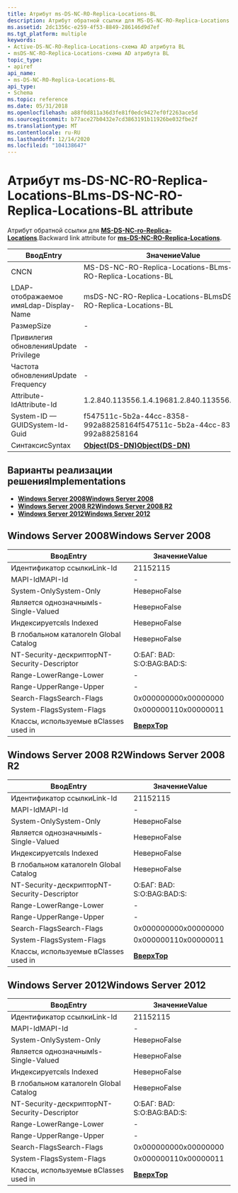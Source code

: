 ```yaml
---
title: Атрибут ms-DS-NC-RO-Replica-Locations-BL
description: Атрибут обратной ссылки для MS-DS-NC-RO-Replica-Locations.
ms.assetid: 2dc1356c-e259-4f53-8849-286146d9d7ef
ms.tgt_platform: multiple
keywords:
- Active-DS-NC-RO-Replica-Locations-схема AD атрибута BL
- msDS-NC-RO-Replica-Locations-схема AD атрибута BL
topic_type:
- apiref
api_name:
- ms-DS-NC-RO-Replica-Locations-BL
api_type:
- Schema
ms.topic: reference
ms.date: 05/31/2018
ms.openlocfilehash: a88f0d811a36d3fe81f0edc9427ef0f2263ace5d
ms.sourcegitcommit: b77ace27b0432e7cd3863191b11926be032fbe2f
ms.translationtype: MT
ms.contentlocale: ru-RU
ms.lasthandoff: 12/14/2020
ms.locfileid: "104138647"
---
```

# <a name="ms-ds-nc-ro-replica-locations-bl-attribute"></a><span data-ttu-id="c9103-105">Атрибут ms-DS-NC-RO-Replica-Locations-BL</span><span class="sxs-lookup"><span data-stu-id="c9103-105">ms-DS-NC-RO-Replica-Locations-BL attribute</span></span>

<span data-ttu-id="c9103-106">Атрибут обратной ссылки для [**MS-DS-NC-ro-Replica-Locations**](a-msds-nc-ro-replica-locations.md).</span><span class="sxs-lookup"><span data-stu-id="c9103-106">Backward link attribute for [**ms-DS-NC-RO-Replica-Locations**](a-msds-nc-ro-replica-locations.md).</span></span>



| <span data-ttu-id="c9103-107">Ввод</span><span class="sxs-lookup"><span data-stu-id="c9103-107">Entry</span></span> | <span data-ttu-id="c9103-108">Значение</span><span class="sxs-lookup"><span data-stu-id="c9103-108">Value</span></span> |
|-------------------|-----------------------------------------|
| <span data-ttu-id="c9103-109">CN</span><span class="sxs-lookup"><span data-stu-id="c9103-109">CN</span></span>                | <span data-ttu-id="c9103-110">MS-DS-NC-RO-Replica-Locations-BL</span><span class="sxs-lookup"><span data-stu-id="c9103-110">ms-DS-NC-RO-Replica-Locations-BL</span></span>        |
| <span data-ttu-id="c9103-111">LDAP-отображаемое имя</span><span class="sxs-lookup"><span data-stu-id="c9103-111">Ldap-Display-Name</span></span> | <span data-ttu-id="c9103-112">msDS-NC-RO-Replica-Locations-BL</span><span class="sxs-lookup"><span data-stu-id="c9103-112">msDS-NC-RO-Replica-Locations-BL</span></span>         |
| <span data-ttu-id="c9103-113">Размер</span><span class="sxs-lookup"><span data-stu-id="c9103-113">Size</span></span>              | \-                                      |
| <span data-ttu-id="c9103-114">Привилегия обновления</span><span class="sxs-lookup"><span data-stu-id="c9103-114">Update Privilege</span></span>  | \-                                      |
| <span data-ttu-id="c9103-115">Частота обновления</span><span class="sxs-lookup"><span data-stu-id="c9103-115">Update Frequency</span></span>  | \-                                      |
| <span data-ttu-id="c9103-116">Attribute-Id</span><span class="sxs-lookup"><span data-stu-id="c9103-116">Attribute-Id</span></span>      | <span data-ttu-id="c9103-117">1.2.840.113556.1.4.1968</span><span class="sxs-lookup"><span data-stu-id="c9103-117">1.2.840.113556.1.4.1968</span></span>                 |
| <span data-ttu-id="c9103-118">System-ID — GUID</span><span class="sxs-lookup"><span data-stu-id="c9103-118">System-Id-Guid</span></span>    | <span data-ttu-id="c9103-119">f547511c-5b2a-44cc-8358-992a88258164</span><span class="sxs-lookup"><span data-stu-id="c9103-119">f547511c-5b2a-44cc-8358-992a88258164</span></span>    |
| <span data-ttu-id="c9103-120">Синтаксис</span><span class="sxs-lookup"><span data-stu-id="c9103-120">Syntax</span></span>            | [<span data-ttu-id="c9103-121">**Object(DS-DN)**</span><span class="sxs-lookup"><span data-stu-id="c9103-121">**Object(DS-DN)**</span></span>](s-object-ds-dn.md) |



## <a name="implementations"></a><span data-ttu-id="c9103-122">Варианты реализации решения</span><span class="sxs-lookup"><span data-stu-id="c9103-122">Implementations</span></span>

-   [<span data-ttu-id="c9103-123">**Windows Server 2008**</span><span class="sxs-lookup"><span data-stu-id="c9103-123">**Windows Server 2008**</span></span>](#windows-server-2008)
-   [<span data-ttu-id="c9103-124">**Windows Server 2008 R2**</span><span class="sxs-lookup"><span data-stu-id="c9103-124">**Windows Server 2008 R2**</span></span>](#windows-server-2008-r2)
-   [<span data-ttu-id="c9103-125">**Windows Server 2012**</span><span class="sxs-lookup"><span data-stu-id="c9103-125">**Windows Server 2012**</span></span>](#windows-server-2012)

## <a name="windows-server-2008"></a><span data-ttu-id="c9103-126">Windows Server 2008</span><span class="sxs-lookup"><span data-stu-id="c9103-126">Windows Server 2008</span></span>



| <span data-ttu-id="c9103-127">Ввод</span><span class="sxs-lookup"><span data-stu-id="c9103-127">Entry</span></span> | <span data-ttu-id="c9103-128">Значение</span><span class="sxs-lookup"><span data-stu-id="c9103-128">Value</span></span> |
|------------------------|---------------------------------|
| <span data-ttu-id="c9103-129">Идентификатор ссылки</span><span class="sxs-lookup"><span data-stu-id="c9103-129">Link-Id</span></span>                | <span data-ttu-id="c9103-130">2115</span><span class="sxs-lookup"><span data-stu-id="c9103-130">2115</span></span>                            |
| <span data-ttu-id="c9103-131">MAPI-Id</span><span class="sxs-lookup"><span data-stu-id="c9103-131">MAPI-Id</span></span>                | \-                              |
| <span data-ttu-id="c9103-132">System-Only</span><span class="sxs-lookup"><span data-stu-id="c9103-132">System-Only</span></span>            | <span data-ttu-id="c9103-133">Неверно</span><span class="sxs-lookup"><span data-stu-id="c9103-133">False</span></span>                           |
| <span data-ttu-id="c9103-134">Является однозначным</span><span class="sxs-lookup"><span data-stu-id="c9103-134">Is-Single-Valued</span></span>       | <span data-ttu-id="c9103-135">Неверно</span><span class="sxs-lookup"><span data-stu-id="c9103-135">False</span></span>                           |
| <span data-ttu-id="c9103-136">Индексируется</span><span class="sxs-lookup"><span data-stu-id="c9103-136">Is Indexed</span></span>             | <span data-ttu-id="c9103-137">Неверно</span><span class="sxs-lookup"><span data-stu-id="c9103-137">False</span></span>                           |
| <span data-ttu-id="c9103-138">В глобальном каталоге</span><span class="sxs-lookup"><span data-stu-id="c9103-138">In Global Catalog</span></span>      | <span data-ttu-id="c9103-139">Неверно</span><span class="sxs-lookup"><span data-stu-id="c9103-139">False</span></span>                           |
| <span data-ttu-id="c9103-140">NT-Security-дескриптор</span><span class="sxs-lookup"><span data-stu-id="c9103-140">NT-Security-Descriptor</span></span> | <span data-ttu-id="c9103-141">О:БАГ: BAD: S:</span><span class="sxs-lookup"><span data-stu-id="c9103-141">O:BAG:BAD:S:</span></span>                    |
| <span data-ttu-id="c9103-142">Range-Lower</span><span class="sxs-lookup"><span data-stu-id="c9103-142">Range-Lower</span></span>            | \-                              |
| <span data-ttu-id="c9103-143">Range-Upper</span><span class="sxs-lookup"><span data-stu-id="c9103-143">Range-Upper</span></span>            | \-                              |
| <span data-ttu-id="c9103-144">Search-Flags</span><span class="sxs-lookup"><span data-stu-id="c9103-144">Search-Flags</span></span>           | <span data-ttu-id="c9103-145">0x00000000</span><span class="sxs-lookup"><span data-stu-id="c9103-145">0x00000000</span></span>                      |
| <span data-ttu-id="c9103-146">System-Flags</span><span class="sxs-lookup"><span data-stu-id="c9103-146">System-Flags</span></span>           | <span data-ttu-id="c9103-147">0x00000011</span><span class="sxs-lookup"><span data-stu-id="c9103-147">0x00000011</span></span>                      |
| <span data-ttu-id="c9103-148">Классы, используемые в</span><span class="sxs-lookup"><span data-stu-id="c9103-148">Classes used in</span></span>        | [<span data-ttu-id="c9103-149">**Вверх**</span><span class="sxs-lookup"><span data-stu-id="c9103-149">**Top**</span></span>](c-top.md)<br/> |



## <a name="windows-server-2008-r2"></a><span data-ttu-id="c9103-150">Windows Server 2008 R2</span><span class="sxs-lookup"><span data-stu-id="c9103-150">Windows Server 2008 R2</span></span>



| <span data-ttu-id="c9103-151">Ввод</span><span class="sxs-lookup"><span data-stu-id="c9103-151">Entry</span></span> | <span data-ttu-id="c9103-152">Значение</span><span class="sxs-lookup"><span data-stu-id="c9103-152">Value</span></span> |
|------------------------|---------------------------------|
| <span data-ttu-id="c9103-153">Идентификатор ссылки</span><span class="sxs-lookup"><span data-stu-id="c9103-153">Link-Id</span></span>                | <span data-ttu-id="c9103-154">2115</span><span class="sxs-lookup"><span data-stu-id="c9103-154">2115</span></span>                            |
| <span data-ttu-id="c9103-155">MAPI-Id</span><span class="sxs-lookup"><span data-stu-id="c9103-155">MAPI-Id</span></span>                | \-                              |
| <span data-ttu-id="c9103-156">System-Only</span><span class="sxs-lookup"><span data-stu-id="c9103-156">System-Only</span></span>            | <span data-ttu-id="c9103-157">Неверно</span><span class="sxs-lookup"><span data-stu-id="c9103-157">False</span></span>                           |
| <span data-ttu-id="c9103-158">Является однозначным</span><span class="sxs-lookup"><span data-stu-id="c9103-158">Is-Single-Valued</span></span>       | <span data-ttu-id="c9103-159">Неверно</span><span class="sxs-lookup"><span data-stu-id="c9103-159">False</span></span>                           |
| <span data-ttu-id="c9103-160">Индексируется</span><span class="sxs-lookup"><span data-stu-id="c9103-160">Is Indexed</span></span>             | <span data-ttu-id="c9103-161">Неверно</span><span class="sxs-lookup"><span data-stu-id="c9103-161">False</span></span>                           |
| <span data-ttu-id="c9103-162">В глобальном каталоге</span><span class="sxs-lookup"><span data-stu-id="c9103-162">In Global Catalog</span></span>      | <span data-ttu-id="c9103-163">Неверно</span><span class="sxs-lookup"><span data-stu-id="c9103-163">False</span></span>                           |
| <span data-ttu-id="c9103-164">NT-Security-дескриптор</span><span class="sxs-lookup"><span data-stu-id="c9103-164">NT-Security-Descriptor</span></span> | <span data-ttu-id="c9103-165">О:БАГ: BAD: S:</span><span class="sxs-lookup"><span data-stu-id="c9103-165">O:BAG:BAD:S:</span></span>                    |
| <span data-ttu-id="c9103-166">Range-Lower</span><span class="sxs-lookup"><span data-stu-id="c9103-166">Range-Lower</span></span>            | \-                              |
| <span data-ttu-id="c9103-167">Range-Upper</span><span class="sxs-lookup"><span data-stu-id="c9103-167">Range-Upper</span></span>            | \-                              |
| <span data-ttu-id="c9103-168">Search-Flags</span><span class="sxs-lookup"><span data-stu-id="c9103-168">Search-Flags</span></span>           | <span data-ttu-id="c9103-169">0x00000000</span><span class="sxs-lookup"><span data-stu-id="c9103-169">0x00000000</span></span>                      |
| <span data-ttu-id="c9103-170">System-Flags</span><span class="sxs-lookup"><span data-stu-id="c9103-170">System-Flags</span></span>           | <span data-ttu-id="c9103-171">0x00000011</span><span class="sxs-lookup"><span data-stu-id="c9103-171">0x00000011</span></span>                      |
| <span data-ttu-id="c9103-172">Классы, используемые в</span><span class="sxs-lookup"><span data-stu-id="c9103-172">Classes used in</span></span>        | [<span data-ttu-id="c9103-173">**Вверх**</span><span class="sxs-lookup"><span data-stu-id="c9103-173">**Top**</span></span>](c-top.md)<br/> |



## <a name="windows-server-2012"></a><span data-ttu-id="c9103-174">Windows Server 2012</span><span class="sxs-lookup"><span data-stu-id="c9103-174">Windows Server 2012</span></span>



| <span data-ttu-id="c9103-175">Ввод</span><span class="sxs-lookup"><span data-stu-id="c9103-175">Entry</span></span> | <span data-ttu-id="c9103-176">Значение</span><span class="sxs-lookup"><span data-stu-id="c9103-176">Value</span></span> |
|------------------------|---------------------------------|
| <span data-ttu-id="c9103-177">Идентификатор ссылки</span><span class="sxs-lookup"><span data-stu-id="c9103-177">Link-Id</span></span>                | <span data-ttu-id="c9103-178">2115</span><span class="sxs-lookup"><span data-stu-id="c9103-178">2115</span></span>                            |
| <span data-ttu-id="c9103-179">MAPI-Id</span><span class="sxs-lookup"><span data-stu-id="c9103-179">MAPI-Id</span></span>                | \-                              |
| <span data-ttu-id="c9103-180">System-Only</span><span class="sxs-lookup"><span data-stu-id="c9103-180">System-Only</span></span>            | <span data-ttu-id="c9103-181">Неверно</span><span class="sxs-lookup"><span data-stu-id="c9103-181">False</span></span>                           |
| <span data-ttu-id="c9103-182">Является однозначным</span><span class="sxs-lookup"><span data-stu-id="c9103-182">Is-Single-Valued</span></span>       | <span data-ttu-id="c9103-183">Неверно</span><span class="sxs-lookup"><span data-stu-id="c9103-183">False</span></span>                           |
| <span data-ttu-id="c9103-184">Индексируется</span><span class="sxs-lookup"><span data-stu-id="c9103-184">Is Indexed</span></span>             | <span data-ttu-id="c9103-185">Неверно</span><span class="sxs-lookup"><span data-stu-id="c9103-185">False</span></span>                           |
| <span data-ttu-id="c9103-186">В глобальном каталоге</span><span class="sxs-lookup"><span data-stu-id="c9103-186">In Global Catalog</span></span>      | <span data-ttu-id="c9103-187">Неверно</span><span class="sxs-lookup"><span data-stu-id="c9103-187">False</span></span>                           |
| <span data-ttu-id="c9103-188">NT-Security-дескриптор</span><span class="sxs-lookup"><span data-stu-id="c9103-188">NT-Security-Descriptor</span></span> | <span data-ttu-id="c9103-189">О:БАГ: BAD: S:</span><span class="sxs-lookup"><span data-stu-id="c9103-189">O:BAG:BAD:S:</span></span>                    |
| <span data-ttu-id="c9103-190">Range-Lower</span><span class="sxs-lookup"><span data-stu-id="c9103-190">Range-Lower</span></span>            | \-                              |
| <span data-ttu-id="c9103-191">Range-Upper</span><span class="sxs-lookup"><span data-stu-id="c9103-191">Range-Upper</span></span>            | \-                              |
| <span data-ttu-id="c9103-192">Search-Flags</span><span class="sxs-lookup"><span data-stu-id="c9103-192">Search-Flags</span></span>           | <span data-ttu-id="c9103-193">0x00000000</span><span class="sxs-lookup"><span data-stu-id="c9103-193">0x00000000</span></span>                      |
| <span data-ttu-id="c9103-194">System-Flags</span><span class="sxs-lookup"><span data-stu-id="c9103-194">System-Flags</span></span>           | <span data-ttu-id="c9103-195">0x00000011</span><span class="sxs-lookup"><span data-stu-id="c9103-195">0x00000011</span></span>                      |
| <span data-ttu-id="c9103-196">Классы, используемые в</span><span class="sxs-lookup"><span data-stu-id="c9103-196">Classes used in</span></span>        | [<span data-ttu-id="c9103-197">**Вверх**</span><span class="sxs-lookup"><span data-stu-id="c9103-197">**Top**</span></span>](c-top.md)<br/> |



 

 





